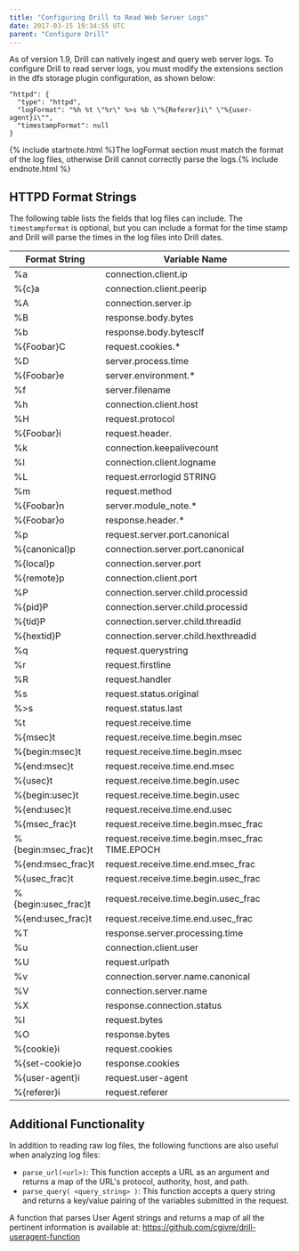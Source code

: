 ```yaml
---
title: "Configuring Drill to Read Web Server Logs"
date: 2017-03-15 19:34:55 UTC
parent: "Configure Drill"
---
```


As of version 1.9, Drill can natively ingest and query web server logs. To configure Drill to read server logs, you must modify the extensions section in the dfs storage plugin configuration, as shown below:

    "httpd": {
      "type": "httpd",
      "logFormat": "%h %t \"%r\" %>s %b \"%{Referer}i\" \"%{user-agent}i\"",
      "timestampFormat": null
    }  

{% include startnote.html %}The logFormat section must match the format of the log files, otherwise Drill cannot correctly parse the logs.{% include endnote.html %}

## HTTPD Format Strings  
The following table lists the fields that log files can include. The `timestampformat` is optional, but you can include a format for the time stamp and Drill will parse the times in the log files into Drill dates.


|Format String | Variable Name |
|--------------|---------------|
|%a	| connection.client.ip |
|%{c}a | connection.client.peerip |
|%A	| connection.server.ip |
|%B	| response.body.bytes	|
|%b	| response.body.bytesclf |
|%{Foobar}C	 | request.cookies.* |
|%D	| server.process.time	|
|%{Foobar}e	| server.environment.* |
|%f	 | server.filename	|
|%h	| connection.client.host |
|%H | request.protocol | 
|%{Foobar}i | request.header.	|
|%k | connection.keepalivecount	|
|%l | connection.client.logname	|
|%L | request.errorlogid	STRING
|%m | request.method	|
|%{Foobar}n | server.module_note.*	|
|%{Foobar}o | response.header.*	|
|%p | request.server.port.canonical	|
|%{canonical}p | connection.server.port.canonical	|
|%{local}p | connection.server.port	|
|%{remote}p | connection.client.port	|
|%P | connection.server.child.processid	|
|%{pid}P | connection.server.child.processid	|
|%{tid}P | connection.server.child.threadid	|
|%{hextid}P	| connection.server.child.hexthreadid	|
|%q	| request.querystring	|
|%r	| request.firstline	|
|%R	| request.handler	|
|%s	| request.status.original	|
|%>s | request.status.last	|
|%t | request.receive.time	|
|%{msec}t | request.receive.time.begin.msec	|
|%{begin:msec}t | request.receive.time.begin.msec	|
|%{end:msec}t | request.receive.time.end.msec	|
|%{usec}t | request.receive.time.begin.usec	|
|%{begin:usec}t | request.receive.time.begin.usec	|
|%{end:usec}t | request.receive.time.end.usec	|
|%{msec_frac}t | request.receive.time.begin.msec_frac	|
|%{begin:msec_frac}t | request.receive.time.begin.msec_frac	TIME.EPOCH
|%{end:msec_frac}t | request.receive.time.end.msec_frac	|
|%{usec_frac}t |	request.receive.time.begin.usec_frac	|
|%{begin:usec_frac}t |	request.receive.time.begin.usec_frac	|
|%{end:usec_frac}t | request.receive.time.end.usec_frac	|
|%T	| response.server.processing.time	|
|%u	| connection.client.user	|
|%U	| request.urlpath	|
|%v	| connection.server.name.canonical	|
|%V	| connection.server.name	|
|%X	| response.connection.status	|
|%I	| request.bytes	|
|%O	| response.bytes	|
|%{cookie}i	| request.cookies	|
|%{set-cookie}o	| response.cookies | 
|%{user-agent}i	| request.user-agent |
|%{referer}i | request.referer	|

## Additional Functionality
In addition to reading raw log files, the following functions are also useful when analyzing log files:  

* `parse_url(<url>)`:  This function accepts a URL as an argument and returns a map of the URL's protocol, authority, host, and path.
* `parse_query( <query_string> )`:  This function accepts a query string and returns a key/value pairing of the variables submitted in the request.

A function that parses User Agent strings and returns a map of all the pertinent information is available at: https://github.com/cgivre/drill-useragent-function
